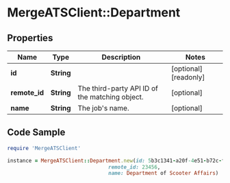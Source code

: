 # MergeATSClient::Department

## Properties

Name | Type | Description | Notes
------------ | ------------- | ------------- | -------------
**id** | **String** |  | [optional] [readonly] 
**remote_id** | **String** | The third-party API ID of the matching object. | [optional] 
**name** | **String** | The job&#39;s name. | [optional] 

## Code Sample

```ruby
require 'MergeATSClient'

instance = MergeATSClient::Department.new(id: 5b3c1341-a20f-4e51-b72c-f3830a16c97b,
                                 remote_id: 23456,
                                 name: Department of Scooter Affairs)
```


